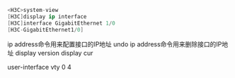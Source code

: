 


```s
<H3C>system-view
[H3C]display ip interface
[H3C]interface GigabitEthernet 1/0
[H3C-GigabitEthernet1/0]

```



ip address命令用来配置接口的IP地址
undo ip address命令用来删除接口的IP地址
display version
display cur




user-interface vty 0 4

